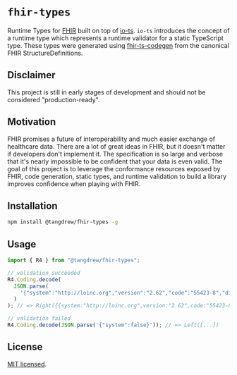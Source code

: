# `fhir-types`

Runtime Types for [FHIR](https://www.hl7.org/fhir/) built on top of [io-ts](https://github.com/gcanti/io-ts). `io-ts` introduces the concept of a runtime type which represents a runtime validator for a static TypeScript type. These types were generated using [fhir-ts-codegen](../fhir-ts-codegen/README.md) from the canonical FHIR StructureDefinitions.

## Disclaimer

This project is still in early stages of development and should not be considered "production-ready".

## Motivation

FHIR promises a future of interoperability and much easier exchange of healthcare data. There are a lot of great ideas in FHIR, but it doesn't matter if developers don't implement it. The specification is so large and verbose that it's nearly impossible to be confident that your data is even valid. The goal of this project is to leverage the conformance resources exposed by FHIR, code generation, static types, and runtime validation to build a library improves confidence when playing with FHIR.

## Installation

```sh
npm install @tangdrew/fhir-types -g
```

## Usage

```typescript
import { R4 } from "@tangdrew/fhir-types";

// validation succeeded
R4.Coding.decode(
  JSON.parse(
    '{"system":"http://loinc.org","version":"2.62","code":"55423-8","display":"Number of steps in unspecified time Pedometer"}'
  )
); // => Right({{system:"http://loinc.org",version:"2.62",code:"55423-8",display:"Number of steps in unspecified time Pedometer"})

// validation failed
R4.Coding.decode(JSON.parse('{"system":false}')); // => Left([...])
```

## License

[MIT licensed](./LICENSE).

